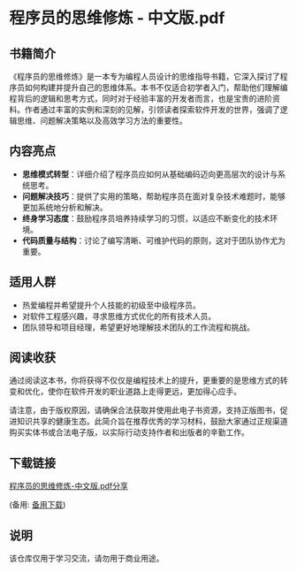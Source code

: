# 程序员的思维修炼 - 中文版.pdf

## 书籍简介

《程序员的思维修炼》是一本专为编程人员设计的思维指导书籍，它深入探讨了程序员如何构建并提升自己的思维体系。本书不仅适合初学者入门，帮助他们理解编程背后的逻辑和思考方式，同时对于经验丰富的开发者而言，也是宝贵的进阶资料。作者通过丰富的实例和深刻的见解，引领读者探索软件开发的世界，强调了逻辑思维、问题解决策略以及高效学习方法的重要性。

## 内容亮点

- **思维模式转型**：详细介绍了程序员应如何从基础编码迈向更高层次的设计与系统思考。
- **问题解决技巧**：提供了实用的策略，帮助程序员在面对复杂技术难题时，能够更加系统地分析和解决。
- **终身学习态度**：鼓励程序员培养持续学习的习惯，以适应不断变化的技术环境。
- **代码质量与结构**：讨论了编写清晰、可维护代码的原则，这对于团队协作尤为重要。

## 适用人群

- 热爱编程并希望提升个人技能的初级至中级程序员。
- 对软件工程感兴趣，寻求思维方式优化的所有技术人员。
- 团队领导和项目经理，希望更好地理解技术团队的工作流程和挑战。

## 阅读收获

通过阅读这本书，你将获得不仅仅是编程技术上的提升，更重要的是思维方式的转变和优化，使你在软件开发的职业道路上走得更远，更加得心应手。

请注意，由于版权原因，请确保合法获取并使用此电子书资源，支持正版图书，促进知识共享的健康生态。此简介旨在推荐优秀的学习材料，鼓励大家通过正规渠道购买实体书或合法电子版，以实际行动支持作者和出版者的辛勤工作。

## 下载链接
[程序员的思维修炼-中文版.pdf分享](https://pan.quark.cn/s/e773b6264b48) 

(备用: [备用下载](https://pan.baidu.com/s/1v3Yicg66vgpJzx-NTgcbMg?pwd=1234))

## 说明

该仓库仅用于学习交流，请勿用于商业用途。
